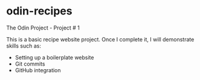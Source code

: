 # odin-recipes
The Odin Project - Project # 1

This is a basic recipe website project. Once I complete it, I will demonstrate skills such as: 

- Setting up a boilerplate website
- Git commits
- GitHub integration 